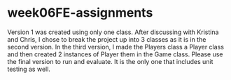 # week06FE-assignments

Version 1 was created using only one class. 
After discussing with Kristina and Chris, I chose to break the project up into 3 classes as it is in the second version.
In the third version, I made the Players class a Player class and then created 2 instances of Player them in the Game class. Please use the final version to run and evaluate. It is the only one that includes unit testing as well.
